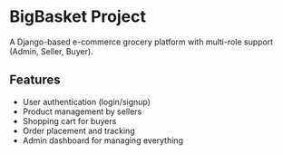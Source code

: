 # BigBasket Project
A Django-based e-commerce grocery platform with multi-role support (Admin, Seller, Buyer).

## Features
- User authentication (login/signup)
- Product management by sellers
- Shopping cart for buyers
- Order placement and tracking
- Admin dashboard for managing everything